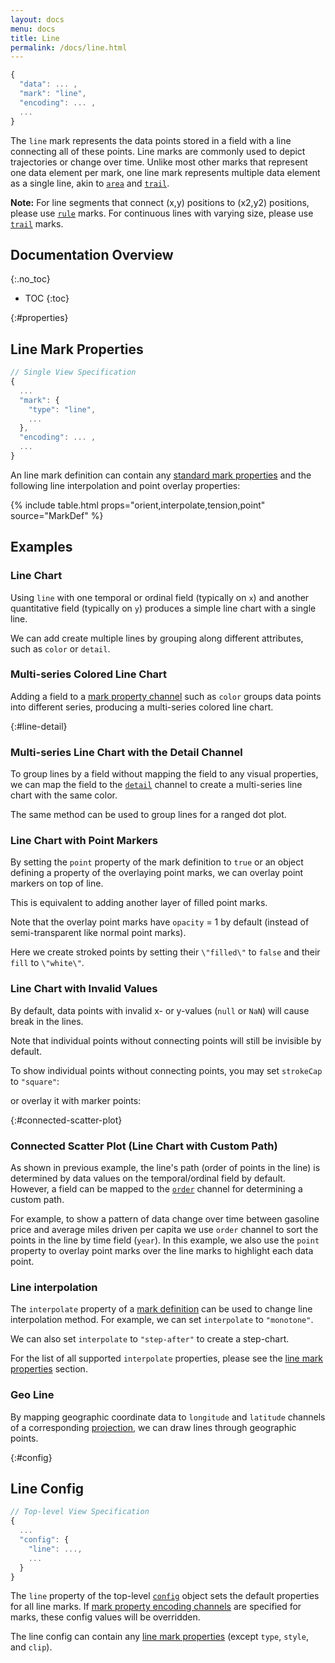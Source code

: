 ```yaml
---
layout: docs
menu: docs
title: Line
permalink: /docs/line.html
---
```


```js
{
  "data": ... ,
  "mark": "line",
  "encoding": ... ,
  ...
}
```

The `line` mark represents the data points stored in a field with a line connecting all of these points. Line marks are commonly used to depict trajectories or change over time. Unlike most other marks that represent one data element per mark, one line mark represents multiple data element as a single line, akin to [`area`](area.html) and [`trail`](trail.html).

**Note:** For line segments that connect (x,y) positions to (x2,y2) positions, please use [`rule`](rule.html) marks. For continuous lines with varying size, please use [`trail`](trail.html) marks.

<!--prettier-ignore-start-->
## Documentation Overview
{:.no_toc}

- TOC
{:toc}

<!--prettier-ignore-end-->

{:#properties}

## Line Mark Properties

```js
// Single View Specification
{
  ...
  "mark": {
    "type": "line",
    ...
  },
  "encoding": ... ,
  ...
}
```

An line mark definition can contain any [standard mark properties](mark.html#mark-def) and the following line interpolation and point overlay properties:

{% include table.html props="orient,interpolate,tension,point" source="MarkDef" %}

## Examples

### Line Chart

Using `line` with one temporal or ordinal field (typically on `x`) and another quantitative field (typically on `y`) produces a simple line chart with a single line.

<span class="vl-example" data-name="line"></span>

We can add create multiple lines by grouping along different attributes, such as `color` or `detail`.

### Multi-series Colored Line Chart

Adding a field to a [mark property channel](encoding.html#mark-prop) such as `color` groups data points into different series, producing a multi-series colored line chart.

<span class="vl-example" data-name="line_color"></span>

{:#line-detail}

### Multi-series Line Chart with the Detail Channel

To group lines by a field without mapping the field to any visual properties, we can map the field to the [`detail`](encoding.html#detail) channel to create a multi-series line chart with the same color.

<span class="vl-example" data-name="line_detail"></span>

The same method can be used to group lines for a ranged dot plot.

<span class="vl-example" data-name="layer_ranged_dot"></span>

### Line Chart with Point Markers

By setting the `point` property of the mark definition to `true` or an object defining a property of the overlaying point marks, we can overlay point markers on top of line.

<span class="vl-example" data-name="line_overlay"></span>

This is equivalent to adding another layer of filled point marks.

<span class="vl-example" data-name="normalized/line_overlay_normalized"></span>

Note that the overlay point marks have `opacity` = 1 by default (instead of semi-transparent like normal point marks).

Here we create stroked points by setting their `\"filled\"` to `false` and their `fill` to `\"white\"`.

<span class="vl-example" data-name="line_overlay_stroked"></span>

### Line Chart with Invalid Values

By default, data points with invalid x- or y-values (`null` or `NaN`) will cause break in the lines.

<span class="vl-example" data-name="line_skip_invalid"></span>

Note that individual points without connecting points will still be invisible by default.

<span class="vl-example" data-name="line_skip_invalid_mid"></span>

To show individual points without connecting points, you may set `strokeCap` to `"square"`:

<span class="vl-example" data-name="line_skip_invalid_mid_cap_square"></span>

or overlay it with marker points:

<span class="vl-example" data-name="line_skip_invalid_mid_overlay"></span>

{:#connected-scatter-plot}

### Connected Scatter Plot (Line Chart with Custom Path)

As shown in previous example, the line's path (order of points in the line) is determined by data values on the temporal/ordinal field by default. However, a field can be mapped to the [`order`](encoding.html#order) channel for determining a custom path.

For example, to show a pattern of data change over time between gasoline price and average miles driven per capita we use `order` channel to sort the points in the line by time field (`year`). In this example, we also use the `point` property to overlay point marks over the line marks to highlight each data point.

<span class="vl-example" data-name="connected_scatterplot"></span>

### Line interpolation

The `interpolate` property of a [mark definition](mark.html#mark-def) can be used to change line interpolation method. For example, we can set `interpolate` to `"monotone"`.

<span class="vl-example" data-name="line_monotone"></span>

We can also set `interpolate` to `"step-after"` to create a step-chart.

<span class="vl-example" data-name="line_step"></span>

For the list of all supported `interpolate` properties, please see the [line mark properties](#properties) section.

### Geo Line

By mapping geographic coordinate data to `longitude` and `latitude` channels of a corresponding [projection](projection.html), we can draw lines through geographic points.

<span class="vl-example" data-name="geo_line"></span>

{:#config}

## Line Config

```js
// Top-level View Specification
{
  ...
  "config": {
    "line": ...,
    ...
  }
}
```

The `line` property of the top-level [`config`](config.html) object sets the default properties for all line marks. If [mark property encoding channels](encoding.html#mark-prop) are specified for marks, these config values will be overridden.

The line config can contain any [line mark properties](#properties) (except `type`, `style`, and `clip`).
